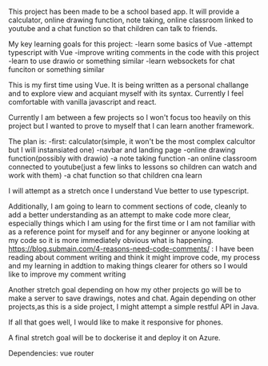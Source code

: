 This project has been made to be a school based app. It will provide a calculator, online drawing function, 
note taking, online classroom linked to youtube and a chat function so that children can talk to friends.

My key learning goals for this project:
-learn some basics of Vue
-attempt typescript with Vue
-improve writing comments in the code with this project
-learn to use drawio or something similar
-learn websockets for chat funciton or something similar


This is my first time using Vue. It is being written as a personal challange and to explore view and acquiant myself with
its syntax. Currently I feel comfortable with vanilla javascript and react.

Currently I am between a few projects so I won't focus too heavily on this project but I wanted to prove to myself that
I can learn another framework. 

The plan is:
-first: calculator(simple, it won't be the most complex calcultor but I will instansiated one)
-navbar and landing page
-online drawing function(possibly with drawio)
-a note taking function
-an online classroom connected to youtube(just a few links to lessons so children can watch and work with them)
-a chat function so that children cna learn

I will attempt as a stretch once I understand Vue better to use typescript.

Additionally, I am going to learn to comment sections of code, cleanly to add a better understanding as an attempt
to make code more clear, especially things which I am using for the first time or I am not familiar with as a reference point for myself  and for any beginner or anyone looking at my code so it is more immediately obvious what is happening.
https://blog.submain.com/4-reasons-need-code-comments/ : I have been reading about comment writing and think it might improve code, my process and my learning in addtion to making things clearer for others so I would like to improve my comment writing

Another stretch goal depending on how my other projects go will be to make a server to save drawings, notes and chat. Again depending on other projects,as this is a side project, I might attempt a simple restful API in Java.

If all that goes well, I would like to make it responsive for phones.

A final stretch goal will be to dockerise it and deploy it on Azure.


Dependencies:
vue router